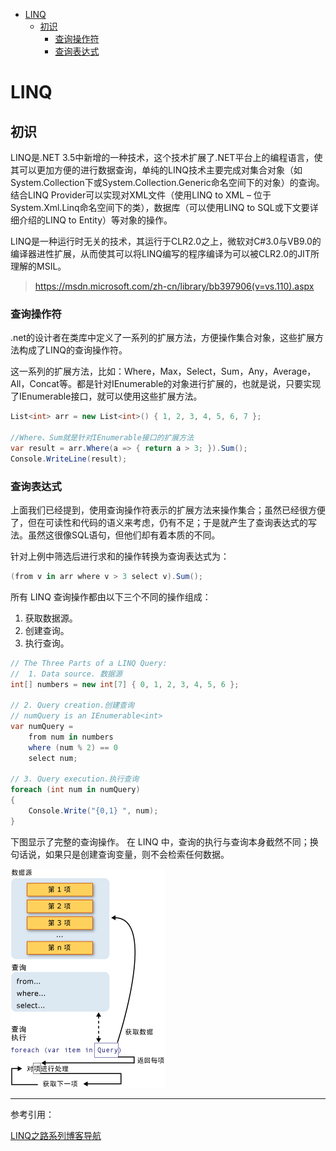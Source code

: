 <!-- TOC -->

- [LINQ](#linq)
    - [初识](#初识)
        - [查询操作符](#查询操作符)
        - [查询表达式](#查询表达式)

<!-- /TOC -->

<a id="markdown-linq" name="linq"></a>
# LINQ

<a id="markdown-初识" name="初识"></a>
## 初识
LINQ是.NET 3.5中新增的一种技术，这个技术扩展了.NET平台上的编程语言，使其可以更加方便的进行数据查询，单纯的LINQ技术主要完成对集合对象（如System.Collection下或System.Collection.Generic命名空间下的对象）的查询。结合LINQ Provider可以实现对XML文件（使用LINQ to XML – 位于System.Xml.Linq命名空间下的类），数据库（可以使用LINQ to SQL或下文要详细介绍的LINQ to Entity）等对象的操作。

LINQ是一种运行时无关的技术，其运行于CLR2.0之上，微软对C#3.0与VB9.0的编译器进性扩展，从而使其可以将LINQ编写的程序编译为可以被CLR2.0的JIT所理解的MSIL。

> https://msdn.microsoft.com/zh-cn/library/bb397906(v=vs.110).aspx

<a id="markdown-查询操作符" name="查询操作符"></a>
### 查询操作符
.net的设计者在类库中定义了一系列的扩展方法，方便操作集合对象，这些扩展方法构成了LINQ的查询操作符。

这一系列的扩展方法，比如：Where，Max，Select，Sum，Any，Average，All，Concat等。都是针对IEnumerable的对象进行扩展的，也就是说，只要实现了IEnumerable接口，就可以使用这些扩展方法。

```cs
List<int> arr = new List<int>() { 1, 2, 3, 4, 5, 6, 7 };

//Where、Sum就是针对IEnumerable接口的扩展方法
var result = arr.Where(a => { return a > 3; }).Sum();
Console.WriteLine(result);
```

<a id="markdown-查询表达式" name="查询表达式"></a>
### 查询表达式
上面我们已经提到，使用查询操作符表示的扩展方法来操作集合；虽然已经很方便了，但在可读性和代码的语义来考虑，仍有不足；于是就产生了查询表达式的写法。虽然这很像SQL语句，但他们却有着本质的不同。

针对上例中筛选后进行求和的操作转换为查询表达式为：
```cs
(from v in arr where v > 3 select v).Sum();
```

所有 LINQ 查询操作都由以下三个不同的操作组成：
1. 获取数据源。
2. 创建查询。
3. 执行查询。

```cs
// The Three Parts of a LINQ Query:
//  1. Data source. 数据源
int[] numbers = new int[7] { 0, 1, 2, 3, 4, 5, 6 };

// 2. Query creation.创建查询
// numQuery is an IEnumerable<int>
var numQuery =
    from num in numbers
    where (num % 2) == 0
    select num;

// 3. Query execution.执行查询
foreach (int num in numQuery)
{
    Console.Write("{0,1} ", num);
}
```

下图显示了完整的查询操作。 在 LINQ 中，查询的执行与查询本身截然不同；换句话说，如果只是创建查询变量，则不会检索任何数据。

![](..\assets\Programming\linq1.png)

---

参考引用：

[LINQ之路系列博客导航](http://www.cnblogs.com/lifepoem/archive/2011/12/16/2288017.html)